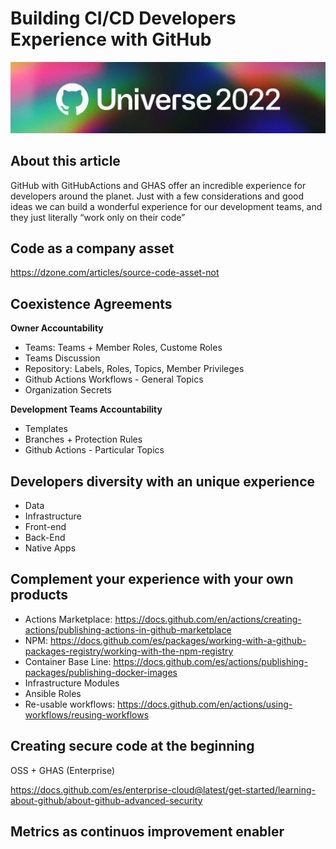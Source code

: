 # Building CI/CD Developers Experience with GitHub

<p align="left" style="text-align:left;">
  <a href="https://www.githubuniverse.com/">
    <img alt="Github Universe" src="img/github-universe-2022.png" width="1040"/>
  </a>
</p>

## About this article 

GitHub with GitHubActions and GHAS offer an incredible experience for developers around the planet. Just with a few considerations and good ideas we can build a wonderful experience for our development teams, and they just literally “work only on their code”

## Code as a company asset

https://dzone.com/articles/source-code-asset-not

## Coexistence Agreements

**Owner Accountability**
+ Teams: Teams + Member Roles, Custome Roles
+ Teams Discussion
+ Repository: Labels, Roles, Topics, Member Privileges
+ Github Actions Workflows - General Topics
+ Organization Secrets

**Development Teams Accountability**

+ Templates
+ Branches + Protection Rules
+ Github Actions - Particular Topics

## Developers diversity with an unique experience

+ Data
+ Infrastructure
+ Front-end
+ Back-End
+ Native Apps

## Complement your experience with your own products

+ Actions Marketplace: https://docs.github.com/en/actions/creating-actions/publishing-actions-in-github-marketplace
+ NPM: https://docs.github.com/es/packages/working-with-a-github-packages-registry/working-with-the-npm-registry
+ Container Base Line: https://docs.github.com/es/actions/publishing-packages/publishing-docker-images
+ Infrastructure Modules
+ Ansible Roles
+ Re-usable workflows: https://docs.github.com/en/actions/using-workflows/reusing-workflows

## Creating secure code at the beginning

OSS + GHAS (Enterprise)

https://docs.github.com/es/enterprise-cloud@latest/get-started/learning-about-github/about-github-advanced-security

## Metrics as continuos improvement enabler
